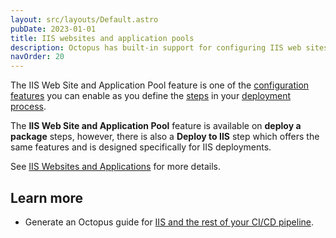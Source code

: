```yaml
---
layout: src/layouts/Default.astro
pubDate: 2023-01-01
title: IIS websites and application pools
description: Octopus has built-in support for configuring IIS web sites, applications and virtual directories.
navOrder: 20
---
```

The IIS Web Site and Application Pool feature is one of the [configuration features](/docs/projects/steps/configuration-features/) you can enable as you define the [steps](/docs/projects/steps/) in your [deployment process](/docs/projects/deployment-process/).

The **IIS Web Site and Application Pool** feature is available on **deploy a package** steps, however, there is also a **Deploy to IIS** step which offers the same features and is designed specifically for IIS deployments.

See [IIS Websites and Applications](/docs/deployments/windows/iis-websites-and-application-pools/) for more details.

## Learn more

- Generate an Octopus guide for [IIS and the rest of your CI/CD pipeline](https://octopus.com/docs/guides?destination=IIS).